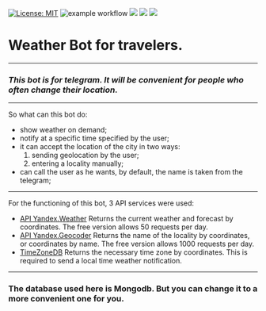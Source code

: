 [![License: MIT](https://img.shields.io/badge/License-MIT-yellow.svg)](https://opensource.org/licenses/MIT)
![example workflow](https://github.com/raikhert13/weather_telegram_bot/actions/workflows/bot_workflow.yml/badge.svg)
![](https://img.shields.io/pypi/v/python-telegram-bot)
![](https://img.shields.io/pypi/pyversions/python-telegram-bot)
![](https://img.shields.io/github/repo-size/raikhert13/weather_telegram_bot?style=plastic)

# Weather Bot for travelers.
***

### _This bot is for telegram. It will be convenient for people who often change their location._


***
 So what can this bot do:
 * show weather on demand;
 * notify at a specific time specified by the user;
 * it can accept the location of the city in two ways:
    1. sending geolocation by the user;
    2. entering a locality manually;
* сan call the user as he wants, by default, the name is taken from the telegram;

___

For the functioning of this bot, 3 API services were used:
* [API Yandex.Weather](https://yandex.ru/dev/weather/)
Returns the current weather and forecast by coordinates. The free version allows 50 requests per day.
* [API Yandex.Geocoder](https://yandex.ru/dev/maps/geocoder/)
Returns the name of the locality by coordinates, or coordinates by name. The free version allows 1000 requests per day.
* [TimeZoneDB](https://timezonedb.com/)
Returns the necessary time zone by coordinates. This is required to send a local time weather notification.

___
### The database used here is Mongodb. But you can change it to a more convenient one for you.
